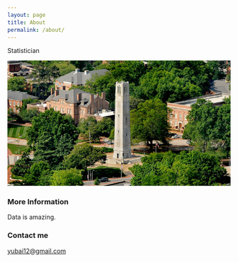 ```yaml
---
layout: page
title: About
permalink: /about/
---
```


Statistician

![North Carolina State University](/images/mypack_portal-2.jpg)


### More Information

Data is amazing.

### Contact me

[yubai12@gmail.com](mailto:yubai12@gmail.com)
